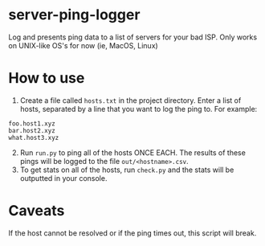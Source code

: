 # server-ping-logger
Log and presents ping data to a list of servers for your bad ISP. Only works on UNIX-like OS's for now (ie, MacOS, Linux)

# How to use
1. Create a file called `hosts.txt` in the project directory. Enter a list of hosts, separated by a line that you want to log the ping to. For example:
```
foo.host1.xyz
bar.host2.xyz
what.host3.xyz
```
2. Run `run.py` to ping all of the hosts ONCE EACH. The results of these pings will be logged to the file `out/<hostname>.csv`.
3. To get stats on all of the hosts, run `check.py` and the stats will be outputted in your console.

# Caveats
If the host cannot be resolved or if the ping times out, this script will break.
